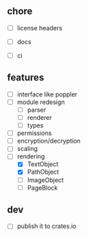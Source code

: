 
## chore

- [ ] license headers
- [ ] docs
- [ ] ci


## features

- [ ] interface like poppler
- [ ] module redesign
    - [ ] parser
    - [ ] renderer
    - [ ] types
- [ ] permissions
- [ ] encryption/decryption
- [ ] scaling
- [ ] rendering
    - [x] TextObject
    - [x] PathObject
    - [ ] ImageObject
    - [ ] PageBlock

## dev

- [ ] publish it to crates.io